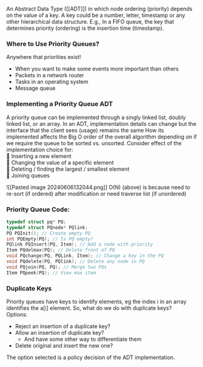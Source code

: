 An Abstract Data Type ([[ADT]]) in which node ordering (priority) depends on the value of a key. A key could be a number, letter, timestamp or any other hierarchical data structure. E.g., In a FIFO queue, the key that determines priority (ordering) is the insertion time (timestamp).

### Where to Use Priority Queues?

Anywhere that priorities exist!  
- When you want to make some events more important than others  
- Packets in a network router  
- Tasks in an operating system  
- Message queue 

### Implementing a Priority Queue ADT

A priority queue can be implemented through a singly linked list, doubly linked list, or an array. In an ADT, implementation details can change but the interface that the client sees (usage) remains the same
How its implemented affects the Big O order of the overall algorithm depending on if we require the queue to be sorted vs. unsorted.
Consider effect of the implementation choice for:  
 Inserting a new element  
 Changing the value of a specific element  
 Deleting / finding the largest / smallest element  
 Joining queues   

![[Pasted image 20240606132044.png]]
O(N) (above) is because need to re-sort (if ordered) after modification or need traverse list (if unordered)
### Priority Queue Code:
``` cpp
typedef struct pq* PQ;  
typedef struct PQnode* PQlink;  
PQ PQInit(); // Create empty PQ  
int PQEmpty(PQ); // Is PQ empty?  
PQlink PQInsert(PQ, Item); // Add a node with priority  
Item PQdelmax(PQ); // Delete front of PQ  
void PQchange(PQ, PQLink, Item); // Change a key in the PQ  
void PQdelete(PQ, PQlink); // Delete any node in PQ  
void PQjoin(PQ, PQ); // Merge two PQs  
Item PQpeek(PQ); // View max item
```

### Duplicate Keys

Priority queues have keys to identify elements, eg the index i in an array identifies the a[i] element. 
So, what do we do with duplicate keys?  
Options: 
- Reject an insertion of a duplicate key?  
- Allow an insertion of duplicate key? 
	- And have some other way to differentiate them 
- Delete original and insert the new one?  

The option selected is a policy decision of the ADT implementation.